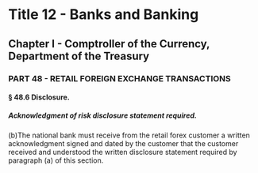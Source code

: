 
# Title 12 - Banks and Banking
## Chapter I - Comptroller of the Currency, Department of the Treasury
### PART 48 - RETAIL FOREIGN EXCHANGE TRANSACTIONS
#### § 48.6 Disclosure.
##### Acknowledgment of risk disclosure statement required.

(b)The national bank must receive from the retail forex customer a written acknowledgment signed and dated by the customer that the customer received and understood the written disclosure statement required by paragraph (a) of this section.

